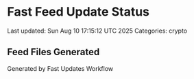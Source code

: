 # Fast Feed Update Status
Last updated: Sun Aug 10 17:15:12 UTC 2025
Categories: crypto

## Feed Files Generated

Generated by Fast Updates Workflow
